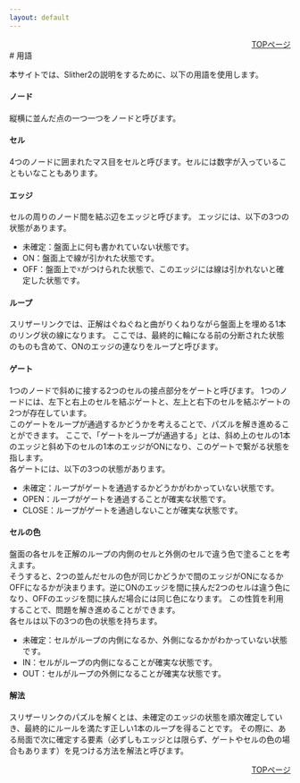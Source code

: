 ```yaml
---
layout: default
---
```


<div style="text-align: right;">
<a href="./index.html">TOPページ</a>
</div>
# 用語

本サイトでは、Slither2の説明をするために、以下の用語を使用します。

#### ノード
縦横に並んだ点の一つ一つをノードと呼びます。

#### セル
4つのノードに囲まれたマス目をセルと呼びます。セルには数字が入っていることもいなこともあります。

#### エッジ
セルの周りのノード間を結ぶ辺をエッジと呼びます。
エッジには、以下の3つの状態があります。
*   未確定：盤面上に何も書かれていない状態です。
*   ON：盤面上で線が引かれた状態です。
*   OFF：盤面上で☓がつけられた状態で、このエッジには線は引かれないと確定した状態です。

#### ループ
スリザーリンクでは、正解はぐねぐねと曲がりくねりながら盤面上を埋める1本のリング状の線になります。
ここでは、最終的に輪になる前の分断された状態のものも含めて、ONのエッジの連なりをループと呼びます。

#### ゲート
1つのノードで斜めに接する2つのセルの接点部分をゲートと呼びます。
1つのノードには、左下と右上のセルを結ぶゲートと、左上と右下のセルを結ぶゲートの2つが存在しています。  
このゲートをループが通過するかどうかを考えることで、パズルを解き進めることができます。
ここで、「ゲートをループが通過する」とは、斜め上のセルの1本のエッジと斜め下のセルの1本のエッジがONになり、このゲートで繋がる状態を指します。  
各ゲートには、以下の3つの状態があります。
*   未確定：ループがゲートを通過するかどうかがわかっていない状態です。
*   OPEN：ループがゲートを通過することが確実な状態です。
*   CLOSE：ループがゲートを通過しないことが確実な状態です。

#### セルの色
盤面の各セルを正解のループの内側のセルと外側のセルで違う色で塗ることを考えます。  
そうすると、2つの並んだセルの色が同じかどうかで間のエッジがONになるかOFFになるかが決まります。逆にONのエッジを間に挟んだ2つのセルは違う色になり、OFFのエッジを間に挟んだ場合には同じ色になります。
この性質を利用することで、問題を解き進めることができます。  
各セルは以下の3つの色の状態を持ちます。
*   未確定：セルがループの内側になるか、外側になるかがわかっていない状態です。
*   IN：セルがループの内側になることが確実な状態です。
*   OUT：セルがループの外側になることが確実な状態です。

#### 解法
スリザーリンクのパズルを解くとは、未確定のエッジの状態を順次確定していき、最終的にルールを満たす正しい1本のループを得ることです。
その際に、ある局面で次に確定する要素（必ずしもエッジとは限らず、ゲートやセルの色の場合もあります）を見つける方法を解法と呼びます。

<div style="text-align: right;">
<a href="./index.html">TOPページ</a>
</div>



